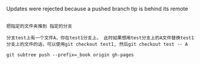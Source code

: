 Updates were rejected because a pushed branch tip is behind its remote
```

把指定的文件夹推到 指定的分支

分支test上有一个文件A，你在test1分支上， 此时如果想用test分支上的A文件替换test1分支上的文件的话，可以使用git checkout test1, 然后git checkout test -- A
```
```
git subtree push --prefix=_book origin gh-pages
```